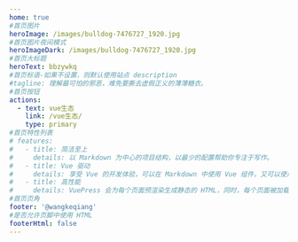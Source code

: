 ```yaml
---
home: true
#首页图片
heroImage: /images/bulldog-7476727_1920.jpg
#首页图片夜间模式
heroImageDark: /images/bulldog-7476727_1920.jpg
#首页大标题
heroText: bbzywkq
#首页标语-如果不设置，则默认使用站点 description 
#tagline: 理解最可怕的邪恶，难免要撕去虚假正义的薄薄糖衣。
#首页按钮
actions:
  - text: vue生态
    link: /vue生态/
    type: primary
#首页特性列表    
# features:
#   - title: 简洁至上
#     details: 以 Markdown 为中心的项目结构，以最少的配置帮助你专注于写作。
#   - title: Vue 驱动
#     details: 享受 Vue 的开发体验，可以在 Markdown 中使用 Vue 组件，又可以使用 Vue 来开发自定义主题。
#   - title: 高性能
#     details: VuePress 会为每个页面预渲染生成静态的 HTML，同时，每个页面被加载的时候，将作为 SPA 运行。          
#首页页角
footer: '@wangkeqiang'
#是否允许页脚中使用 HTML
footerHtml: false
---
```

